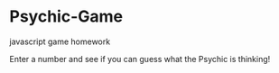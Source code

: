 # Psychic-Game
javascript game homework

Enter a number and see if you can guess what the Psychic is thinking!
